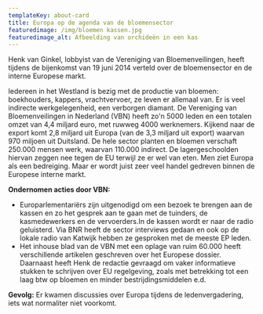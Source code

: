 ```yaml
---
templateKey: about-card
title: Europa op de agenda van de bloemensector
featuredimage: /img/bloemen kassen.jpg
featuredimage_alt: Afbeelding van orchideën in een kas
---
```

Henk van Ginkel, lobbyist van de Vereniging van Bloemenveilingen, heeft tijdens de bijenkomst van 19 juni 2014 verteld over de bloemensector en de interne Europese markt.

Iedereen in het Westland is bezig met de productie van bloemen: boekhouders, kappers, vrachtvervoer, ze leven er allemaal van. Er is veel indirecte werkgelegenheid, een verborgen diamant. De Vereniging van Bloemenveilingen in Nederland (VBN) heeft zo'n 5000 leden en een totalen omzet van 4,4 miljard euro, met ruwweg 4000 werknemers. Kijkend naar de export komt 2,8 miljard uit Europa (van de 3,3 miljard uit export) waarvan 970 miljoen uit Duitsland. De hele sector planten en bloemen verschaft 250.000 mensen werk, waarvan 110.000 indirect. De lagergeschoolden hiervan zeggen nee tegen de EU terwijl ze er wel van eten. Men ziet Europa als een bedreiging. Maar er wordt juist zeer veel handel gedreven binnen de Europese interne markt.

**Ondernomen acties door VBN:**

* Europarlementariërs zijn uitgenodigd om een bezoek te brengen aan de kassen en zo het gesprek aan te gaan met de tuinders, de kasmedewerkers en de vervoerders.In de kassen wordt er naar de radio geluisterd. Via BNR heeft de sector interviews gedaan en ook op de lokale radio van Katwijk hebben ze gesproken met de meeste EP leden.
* Het inhouse blad van de VBN met een oplage van ruim 60.000 heeft verschillende artikelen geschreven over het Europese dossier. Daarnaast heeft Henk de redactie gevraagd om vaker informatieve stukken te schrijven over EU regelgeving, zoals met betrekking tot een laag btw op bloemen en minder bestrijdingsmiddelen e.d.

**Gevolg:** Er kwamen discussies over Europa tijdens de ledenvergadering, iets wat normaliter niet voorkomt.
